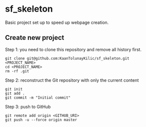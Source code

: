 # sf_skeleton
Basic project set up to speed up webpage creation.

## Create new project

Step 1: you need to clone this repository and remove all history first.

```
git clone git@github.com:KaanTolunayKilic/sf_skeleton.git <PROJECT_NAME>
cd <PROJECT_NAME>
rm -rf .git
```

Step 2: reconstruct the Git repository with only the current content

```
git init
git add .
git commit -m "Initial commit"
```

Step 3: push to GitHub

```
git remote add origin <GITHUB_URI>
git push -u --force origin master
```
